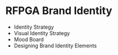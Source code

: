 # RFPGA Brand Identity
- Identity Strategy
- Visual Identity Strategy
- Mood Board
- Designing Brand Identity Elements